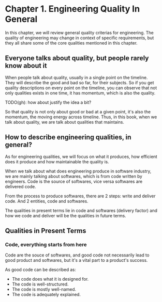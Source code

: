 # Chapter 1. Engineering Quality In General

In this chapter, we will review general quality criterias for engineering. The quality of engineering may change in context of specific requirements, but they all share some of the core qualities mentioned in this chapter.

## Everyone talks about quality, but people rarely know about it

When people talk about quality, usually in a single point on the timeline. They will describe the good and bad so far, for their subjects.
So if you get quality descriptions on every point on the timeline, you can observe that not only qualities exists in one time, it has momentum, which is also the quality.

TODO(gh): how about justify the idea a bit?

So that quality is not only about good or bad at a given point, it's also the momentum, the moving energy across timeline. Thus, in this book, when we talk about quality, we are talk about qualities that maintains.

## How to describe engineering qualities, in general?

As for engineering qualities, we will focus on what it produces, how efficient does it produce and how maintainable the quality is.

When we talk about what does engineering produce in software industry, we are mainly talking about softwares, which is from code written by engineers. Code is the source of softwares, vice versa softwares are delivered code.

From the process to produce softwares, there are 2 steps: write and deliver code. 
And 2 entities, code and softwares.

The qualities in present terms lie in code and softwares (delivery factor) and how we code and deliver will be the qualities in future terms.

## Qualities in Present Terms

### Code, everything starts from here

Code are the souce of softwares, and good code not necessarily lead to good product and softwares, but it's a vital part to a product's success.

As good code can be described as:

- The code does what it is designed for.
- The code is well-structured.
- The code is mostly well-named.
- The code is adequately explained.
